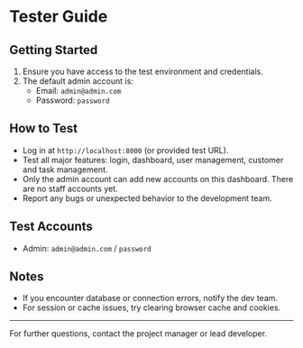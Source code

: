 # Tester Guide

## Getting Started
1. Ensure you have access to the test environment and credentials.
2. The default admin account is:
   - Email: `admin@admin.com`
   - Password: `password`

## How to Test
- Log in at `http://localhost:8000` (or provided test URL).
- Test all major features: login, dashboard, user management, customer and task management.
- Only the admin account can add new accounts on this dashboard. There are no staff accounts yet.
- Report any bugs or unexpected behavior to the development team.

## Test Accounts
- Admin: `admin@admin.com` / `password`

## Notes
- If you encounter database or connection errors, notify the dev team.
- For session or cache issues, try clearing browser cache and cookies.

---
For further questions, contact the project manager or lead developer.
